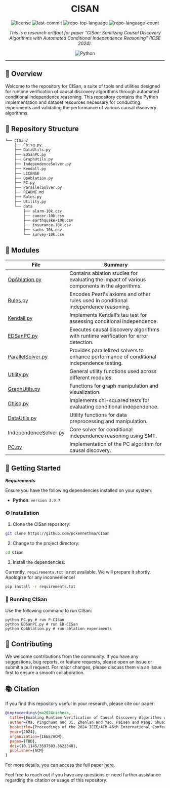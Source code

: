 <p align="center">
    <h1 align="center">CISAN</h1>
</p>

<p align="center">
	<img src="https://img.shields.io/github/license/pckennethma/CISan?style=flat&color=0080ff" alt="license">
	<img src="https://img.shields.io/github/last-commit/pckennethma/CISan?style=flat&logo=git&logoColor=white&color=0080ff" alt="last-commit">
	<img src="https://img.shields.io/github/languages/top/pckennethma/CISan?style=flat&color=0080ff" alt="repo-top-language">
	<img src="https://img.shields.io/github/languages/count/pckennethma/CISan?style=flat&color=0080ff" alt="repo-language-count">
<p>
<p align="center">
		<em>This is a research artifact for paper "CISan: Sanitizing Causal Discovery Algorithms with Automated Conditional Independence Reasoning" (ICSE 2024).</em>
</p>
<p align="center">
	<img src="https://img.shields.io/badge/Python-3776AB.svg?style=flat&logo=Python&logoColor=white" alt="Python">
</p>
<hr>

## 📍 Overview

Welcome to the repository for CISan, a suite of tools and utilities designed for runtime verification of causal discovery algorithms through automated conditional independence reasoning. This repository contains the Python implementation and dataset resources necessary for conducting experiments and validating the performance of various causal discovery algorithms.


## 📂 Repository Structure

```sh
└── CISan/
    ├── Chisq.py
    ├── DataUtils.py
    ├── EDSanPC.py
    ├── GraphUtils.py
    ├── IndependenceSolver.py
    ├── Kendall.py
    ├── LICENSE
    ├── OpAblation.py
    ├── PC.py
    ├── ParallelSolver.py
    ├── README.md
    ├── Rules.py
    ├── Utility.py
    └── data
        ├── alarm-10k.csv
        ├── cancer-10k.csv
        ├── earthquake-10k.csv
        ├── insurance-10k.csv
        ├── sachs-10k.csv
        └── survey-10k.csv
```


## 🧩 Modules


| File                                                                                            | Summary                                                                                   |
| ---                                                                                             | ---                                                                                       |
| [OpAblation.py](https://github.com/pckennethma/CISan/blob/master/OpAblation.py)                 | Contains ablation studies for evaluating the impact of various components in the algorithms. |
| [Rules.py](https://github.com/pckennethma/CISan/blob/master/Rules.py)                           | Encodes Pearl's axioms and other rules used in conditional independence reasoning.         |
| [Kendall.py](https://github.com/pckennethma/CISan/blob/master/Kendall.py)                       | Implements Kendall’s tau test for assessing conditional independence.                      |
| [EDSanPC.py](https://github.com/pckennethma/CISan/blob/master/EDSanPC.py)                       | Executes causal discovery algorithms with runtime verification for error detection.        |
| [ParallelSolver.py](https://github.com/pckennethma/CISan/blob/master/ParallelSolver.py)         | Provides parallelized solvers to enhance performance of conditional independence testing.  |
| [Utility.py](https://github.com/pckennethma/CISan/blob/master/Utility.py)                       | General utility functions used across different modules.                                   |
| [GraphUtils.py](https://github.com/pckennethma/CISan/blob/master/GraphUtils.py)                 | Functions for graph manipulation and visualization.                                        |
| [Chisq.py](https://github.com/pckennethma/CISan/blob/master/Chisq.py)                           | Implements chi-squared tests for evaluating conditional independence.                      |
| [DataUtils.py](https://github.com/pckennethma/CISan/blob/master/DataUtils.py)                   | Utility functions for data preprocessing and manipulation.                                  |
| [IndependenceSolver.py](https://github.com/pckennethma/CISan/blob/master/IndependenceSolver.py) | Core solver for conditional independence reasoning using SMT.                              |
| [PC.py](https://github.com/pckennethma/CISan/blob/master/PC.py)                                 | Implementation of the PC algorithm for causal discovery.                                   |



## 🚀 Getting Started

***Requirements***

Ensure you have the following dependencies installed on your system:

* **Python**: `version 3.9.7`

### ⚙️ Installation

1. Clone the CISan repository:

```sh
git clone https://github.com/pckennethma/CISan
```

2. Change to the project directory:

```sh
cd CISan
```

3. Install the dependencies:

Currently, `requirements.txt` is not available. We will prepare it shortly. Apologize for any inconvenience!

```sh
pip install -r requirements.txt
```

### 🤖 Running CISan

Use the following command to run CISan:

```
python PC.py # run P-CISan
python EDSanPC.py # run ED-CISan
python OpAblation.py # run ablation experiments
```

## 🤝 Contributing

We welcome contributions from the community. If you have any suggestions, bug reports, or feature requests, please open an issue or submit a pull request. For major changes, please discuss them via an issue first to ensure a smooth collaboration.

## 📚 Citation

If you find this repository useful in your research, please cite our paper:

```bibtex
@inproceedings{ma2024cicheck,
  title={Enabling Runtime Verification of Causal Discovery Algorithms with Automated Conditional Independence Reasoning},
  author={Ma, Pingchuan and Ji, Zhenlan and Yao, Peisen and Wang, Shuai and Ren, Kui},
  booktitle={Proceedings of the 2024 IEEE/ACM 46th International Conference on Software Engineering (ICSE '24)},
  year={2024},
  organization={IEEE/ACM},
  pages={TBD},
  doi={10.1145/3597503.3623348},
  publisher={ACM}
}
```

For more details, you can access the full paper [here](https://doi.org/10.1145/3597503.3623348).

Feel free to reach out if you have any questions or need further assistance regarding the citation or usage of this repository.
